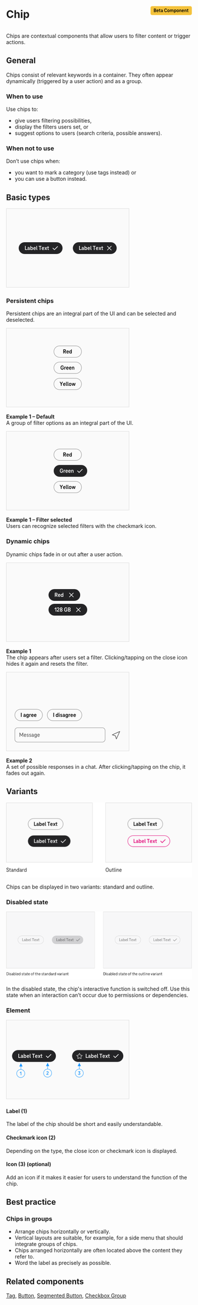 <div style="display: inline-flex; align-items: center; justify-content: space-between; width: 100%;">
    <h1>Chip</h1>
    <img src="assets/beta.png" alt="Beta Component" />
</div>

Chips are contextual components that allow users to filter content or trigger actions.

## General

Chips consist of relevant keywords in a container. They often appear dynamically (triggered by a user action) and as a group.

### When to use

Use chips to:

- give users filtering possibilities,
- display the filters users set, or
- suggest options to users (search criteria, possible answers).

### When not to use

Don’t use chips when:

- you want to mark a category (use tags instead) or
- you can use a button instead.

## Basic types

![Image Name](assets/3_components/chip/Chips-Types.png)

### Persistent chips

Persistent chips are an integral part of the UI and can be selected and deselected.

![Image Name](assets/3_components/chip/Chips-Persistent-Default.png)

**Example 1 – Default** <br/>
A group of filter options as an integral part of the UI.

![Image Name](assets/3_components/chip/Chips-Persistent-Selected.png)

**Example 1 – Filter selected** <br/>
Users can recognize selected filters with the checkmark icon.

### Dynamic chips

Dynamic chips fade in or out after a user action.

![Image Name](assets/3_components/chip/Chips-Dynamic-Example1.png)

**Example 1** <br/>
The chip appears after users set a filter. Clicking/tapping on the close icon hides it again and resets the filter.

![Image Name](assets/3_components/chip/Chips-Dynamic-Example_Chatbot2.png)

**Example 2** <br/>
A set of possible responses in a chat. After clicking/tapping on the chip, it fades out again.

## Variants

![Image Name](assets/3_components/chip/Standard_Chip.png)

Chips can be displayed in two variants: standard and outline.

### Disabled state

![Image Name](assets/3_components/chip/chips-disabled-en.png)

In the disabled state, the chip's interactive function is switched off. Use this state when an interaction can’t occur due to permissions or dependencies.

### Element

![Image Name](assets/3_components/chip/Chips-elements.png)

#### Label (1)

The label of the chip should be short and easily understandable.

#### Checkmark icon (2)

Depending on the type, the close icon or checkmark icon is displayed.

#### Icon (3) (optional)

Add an icon if it makes it easier for users to understand the function of the chip.

## Best practice

### Chips in groups

- Arrange chips horizontally or vertically.
- Vertical layouts are suitable, for example, for a side menu that should integrate groups of chips.
- Chips arranged horizontally are often located above the content they refer to.
- Word the label as precisely as possible.

## Related components

[Tag](?path=/usage/components-tag--standard),
[Button](?path=/usage/components-button--standard),
[Segmented Button](?path=/usage/beta-components-segmented-button--standard),
[Checkbox Group](?path=/usage/components-checkbox-group--standard)
